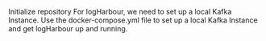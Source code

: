 Initialize repository
For logHarbour, we need to set up a local Kafka Instance.
Use the docker-compose.yml file to set up a local Kafka Instance and get logHarbour up and running.
